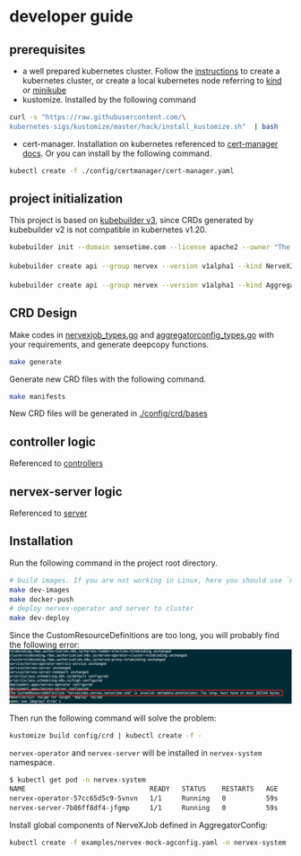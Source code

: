 # developer guide

## prerequisites
- a well prepared kubernetes cluster. Follow the [instructions](https://kubernetes.io/docs/setup/production-environment/tools/kubeadm/create-cluster-kubeadm/) to create a kubernetes cluster, or create a local kubernetes node referring to [kind](https://kind.sigs.k8s.io/docs/user/quick-start/) or [minikube](https://minikube.sigs.k8s.io/docs/start/)
- kustomize. Installed by the following command
```bash
curl -s "https://raw.githubusercontent.com/\
kubernetes-sigs/kustomize/master/hack/install_kustomize.sh"  | bash
```
- cert-manager. Installation on kubernetes referenced to [cert-manager docs](https://cert-manager.io/docs/installation/kubernetes/). Or you can install by the following command.
```bash
kubectl create -f ./config/certmanager/cert-manager.yaml
```
## project initialization
This project is based on [kubebuilder v3](https://github.com/kubernetes-sigs/kubebuilder/releases/download/v3.0.0/kubebuilder_linux_amd64), since CRDs generated by kubebuilder v2 is not compatible in kubernetes v1.20.
```bash
kubebuilder init --domain sensetime.com --license apache2 --owner "The SensePhoenix authors"

kubebuilder create api --group nervex --version v1alpha1 --kind NerveXJob

kubebuilder create api --group nervex --version v1alpha1 --kind AggregatorConfig
```

## CRD Design
Make codes in [nervexjob_types.go](./api/v1alpha1/nervexjob_types.go) and [aggregatorconfig_types.go](./api/v1alpha1/aggregatorconfig.go) with your requirements, and generate deepcopy functions.
```bash
make generate
```
Generate new CRD files with the following command.
```bash
make manifests
```
New CRD files will be generated in [./config/crd/bases](./config/crd/bases)

## controller logic
Referenced to [controllers](./controllers)

## nervex-server logic
Referenced to [server](./server)

## Installation

Run the following command in the project root directory.
```bash
# build images. If you are not working in Linux, here you should use `make docker-build`
make dev-images
make docker-push
# deploy nervex-operator and server to cluster
make dev-deploy
```
Since the CustomResourceDefinitions are too long, you will probably find the following error:
![](docs/images/deploy-failed.png)

Then run the following command will solve the problem:
```bash
kustomize build config/crd | kubectl create -f -
```

`nervex-operator` and `nervex-server` will be installed in `nervex-system` namespace. 
```bash
$ kubectl get pod -n nervex-system
NAME                               READY   STATUS    RESTARTS   AGE
nervex-operator-57cc65d5c9-5vnvn   1/1     Running   0          59s
nervex-server-7b86ff8df4-jfgmp     1/1     Running   0          59s
```

Install global components of NerveXJob defined in AggregatorConfig:
```bash
kubectl create -f examples/nervex-mock-agconfig.yaml -n nervex-system
```
